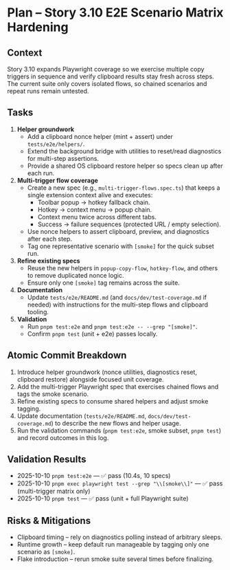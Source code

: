 <!-- markdownlint-disable MD013 MD036 -->

# Plan – Story 3.10 E2E Scenario Matrix Hardening

## Context

Story 3.10 expands Playwright coverage so we exercise multiple copy triggers in
sequence and verify clipboard results stay fresh across steps. The current suite
only covers isolated flows, so chained scenarios and repeat runs remain
untested.

## Tasks

1. **Helper groundwork**
   - Add a clipboard nonce helper (mint + assert) under `tests/e2e/helpers/`.
   - Extend the background bridge with utilities to reset/read diagnostics for
     multi-step assertions.
   - Provide a shared OS clipboard restore helper so specs clean up after each
     run.
2. **Multi-trigger flow coverage**
   - Create a new spec (e.g., `multi-trigger-flows.spec.ts`) that keeps a single
     extension context alive and executes:
     - Toolbar popup → hotkey fallback chain.
     - Hotkey → context menu → popup chain.
     - Context menu twice across different tabs.
     - Success → failure sequences (protected URL / empty selection).
   - Use nonce helpers to assert clipboard, preview, and diagnostics after each
     step.
   - Tag one representative scenario with `[smoke]` for the quick subset run.
3. **Refine existing specs**
   - Reuse the new helpers in `popup-copy-flow`, `hotkey-flow`, and others to
     remove duplicated nonce logic.
   - Ensure only one `[smoke]` tag remains across the suite.
4. **Documentation**
   - Update `tests/e2e/README.md` (and `docs/dev/test-coverage.md` if needed)
     with instructions for the multi-step flows and clipboard tooling.
5. **Validation**
   - Run `pnpm test:e2e` and `pnpm test:e2e -- --grep "[smoke]"`.
   - Confirm `pnpm test` (unit + e2e) passes locally.

## Atomic Commit Breakdown

1. Introduce helper groundwork (nonce utilities, diagnostics reset, clipboard
   restore) alongside focused unit coverage.
2. Add the multi-trigger Playwright spec that exercises chained flows and tags
   the smoke scenario.
3. Refine existing specs to consume shared helpers and adjust smoke tagging.
4. Update documentation (`tests/e2e/README.md`, `docs/dev/test-coverage.md`) to
   describe the new flows and helper usage.
5. Run the validation commands (`pnpm test:e2e`, smoke subset, `pnpm test`) and
   record outcomes in this log.

## Validation Results

- 2025-10-10 `pnpm test:e2e` — ✅ pass (10.4s, 10 specs)
- 2025-10-10 `pnpm exec playwright test --grep "\\[smoke\\]"` — ✅ pass
  (multi-trigger matrix only)
- 2025-10-10 `pnpm test` — ✅ pass (unit + full Playwright suite)

## Risks & Mitigations

- Clipboard timing – rely on diagnostics polling instead of arbitrary sleeps.
- Runtime growth – keep default run manageable by tagging only one scenario as
  `[smoke]`.
- Flake introduction – rerun smoke suite several times before finalizing.
